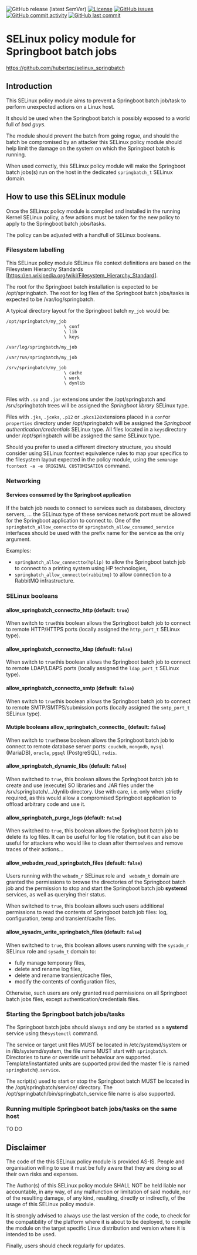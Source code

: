 ![GitHub release (latest SemVer)](https://img.shields.io/github/v/release/hubertqc/selinux_springbatch)
[![License](https://img.shields.io/badge/License-GPLv2-blue.svg)](https://www.gnu.org/licenses/old-licenses/gpl-2.0.html)
[![GitHub issues](https://img.shields.io/github/issues/hubertqc/selinux_springbatch)](https://github.com/hubertqc/selinux_springbatch/issues)
[![GitHub commit activity](https://img.shields.io/github/commit-activity/y/hubertqc/selinux_springbatch)](https://github.com/hubertqc/selinux_springbatch/commits/main)
[![GitHub last commit](https://img.shields.io/github/last-commit/hubertqc/selinux_springbatch)](https://github.com/hubertqc/selinux_springbatch/commits/main)

SELinux policy module for Springboot batch jobs
==========================================================
<https://github.com/hubertqc/selinux_springbatch>

## Introduction

This SELinux policy module aims to prevent a Springboot batch job/task to perform 
unexpected actions on a Linux host.

It should be used when the Springboot batch is possibly exposed to a world full of
 *bad guys*.

The module should prevent the batch from going rogue, and should the batch be compromised 
by an attacker this SELinux policy module should help limit the damage on the system on 
which the Springboot batch is running.

When used correctly, this SELinux policy module will make the Springboot batch jobs(s)
run on the host in the dedicated `springbatch_t` SELinux domain.

## How to use this SELinux module

Once the SELinux policy module is compiled and installed in the running Kernel SELinux
 policy, a few actions must be taken for the new policy to apply to the Springboot
 batch jobs/tasks.
 
The policy can be adjusted with a handfull of SELinux booleans.

### Filesystem labelling
This SELinux policy module SELinux file context definitions are based on the Filesystem 
Hierarchy Standards [<https://en.wikipedia.org/wiki/Filesystem_Hierarchy_Standard>].

The root for the Springboot batch installation is expected to be /opt/springbatch.
The root for log files of the Springboot batch jobs/tasks is expected to be
 /var/log/springbatch.

A typical directory layout for the Springboot batch `my_job` would be:

```
/opt/springbatch/my_job
                      \ conf
                      \ lib
                      \ keys
                      
/var/log/springbatch/my_job

/var/run/springbatch/my_job

/srv/springbatch/my_job
                      \ cache
                      \ work
                      \ dynlib
                      
```

Files with `.so` and `.jar` extensions under the /opt/springbatch and /srv/springbatch 
trees will be assigned the *Springboot library* SELinux type.

Files with `.jks`, `.jceks`, `.p12` or `.pkcs12`extensions placed in a `conf`or
`properties` directory under /opt/springbatch will be assigned the *Springboot 
authentication/credentials* SELinux type. All files located in a `keys`directory under
 /opt/springbatch will be assigned the same SELinux type.


Should you prefer to used a different directory structure, you should consider using
SELinux fcontext equivalence rules to map your specifics to the filesystem layout expected
in the policy module, using the `semanage fcontext -a -e ORIGINAL CUSTOMISATION` command.

### Networking

#### Services consumed by the Springboot application
If the batch job needs to connect to services such as databases, directory servers, ...
the SELinux type of these services network port must be allowed for the Springboot
application to connect to.
One of the `springbatch_allow_connectto` or `springbatch_allow_consumed_service` interfaces
should be used with the prefix name for the service as the only argument.

Examples:
- `springbatch_allow_connectto(hplip)` to allow the Springboot batch job to connect to a printing system using HP technologies,
- `springbatch_allow_connectto(rabbitmq)` to allow connection to a RabbitMQ infrastructure.

### SELinux booleans

#### allow_springbatch_connectto_http      (default: `true`)
When switch to `true`this boolean allows the Springboot batch job to connect to remote
HTTP/HTTPS ports (locally assigned the `http_port_t` SELinux type).

#### allow_springbatch_connectto_ldap      (default: `false`)
When switch to `true`this boolean allows the Springboot batch job to connect to remote
LDAP/LDAPS ports (locally assigned the `ldap_port_t` SELinux type).

#### allow_springbatch_connectto_smtp      (default: `false`)
When switch to `true`this boolean allows the Springboot batch job to connect to remote
SMTP/SMTPS/submission ports (locally assigned the `smtp_port_t` SELinux type).

#### Mutiple booleans allow_springbatch_connectto_<DB>      (default: `false`)
When switch to `true`these boolean allows the Springboot batch job to connect to remote
database server ports: `couchdb`, `mongodb`, `mysql` (MariaDB), `oracle`, `pgsql` (PostgreSQL), `redis`.

#### allow_springbatch_dynamic_libs		(default: `false`)
When switched to `true`, this boolean allows the Springboot batch job to create and use
(execute) SO libraries and JAR files under the /srv/springbatch/.../dynlib directory.
Use with care, i.e. only when strictly required, as this would allow a compromised
Springboot application to offload arbitrary code and use it.

#### allow_springbatch_purge_logs		(default: `false`)
When switched to `true`, this boolean allows the Springboot batch job to delete its log
files. It can be useful for log file rotation, but it can also be useful for attackers who
would like to clean after themselves and remove traces of their actions...

#### allow_webadm_read_springbatch_files		(default: `false`)
Users running with the `webadm_r` SELinux role and ` webadm_t` domain are granted the
permissions to browse the directories of the Springboot batch job and the permission to
stop and start the Springboot batch job **systemd** services, as well as querying their
status.

When switched to `true`, this boolean allows such users additional permissions to read the 
contents of Springboot batch job files: log, configuration, temp and transient/cache
files.

#### allow_sysadm_write_springbatch_files	(default: `false`)
When switched to `true`, this boolean allows users running with the `sysadm_r` SELinux role
and `sysadm_t` domain to:
- fully manage temporary files,
- delete and rename log files,
- delete and rename transient/cache files,
- modify the contents of configuration files,

Otherwise, such users are only granted read permissions on all Springboot batch jobs
files, except authentication/credentials files.
 

### Starting the Springboot batch jobs/tasks

The Springboot batch jobs should always and ony be started as a **systemd** service using
the`systemctl` command.

The service or target unit files MUST be located in /etc/systemd/system or in
/lib/systemd/system, the file name MUST start with `springbatch`.
Directories to tune or override unit behaviour are supported.
Template/instantiated units are supported provided the master file is named
`springbatch@.service`.

The script(s) used to start or stop the Springboot batch MUST be located in the 
/opt/springbatch/service/ directory. The /opt/springbatch/bin/springbatch_service file name
is also supported.

### Running multiple Springboot batch jobs/tasks on the same host

TO DO


## Disclaimer

The code of the this SELinux policy module is provided AS-IS. People and organisation
willing to use it must be fully aware that they are doing so at their own risks and
expenses.

The Author(s) of this SELinux policy module SHALL NOT be held liable nor accountable, in
 any way, of any malfunction or limitation of said module, nor of the resulting damage, of
 any kind, resulting, directly or indirectly, of the usage of this SELinux policy module.

It is strongly advised to always use the last version of the code, to check for the 
compatibility of the platform where it is about to be deployed, to compile the module on
the target specific Linux distribution and version where it is intended to be used.

Finally, users should check regularly for updates.
